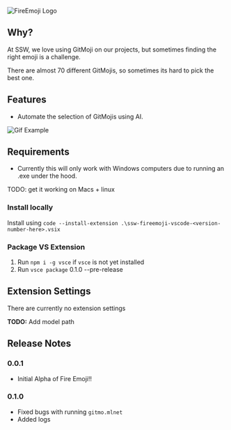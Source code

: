 ![FireEmoji Logo](https://user-images.githubusercontent.com/38869720/150602490-4beb2988-712d-472f-a916-c3eaad6d0279.png)

## Why?

At SSW, we love using GitMoji on our projects, but sometimes finding the right emoji is a challenge.

There are almost 70 different GitMojis, so sometimes its hard to pick the best one.

## Features

- Automate the selection of GitMojis using AI.

![Gif Example](https://user-images.githubusercontent.com/57518417/152156252-e857b6d1-faf1-4e70-b3cf-65db16fb78f0.gif)

## Requirements

- Currently this will only work with Windows computers due to running an .exe under the hood. 

TODO: get it working on Macs + linux

### Install locally

Install using `code --install-extension .\ssw-fireemoji-vscode-<version-number-here>.vsix`

### Package VS Extension

1. Run `npm i -g vsce` if `vsce` is not yet installed
2. Run `vsce package` 0.1.0 --pre-release

## Extension Settings

There are currently no extension settings

**TODO:** Add model path


## Release Notes


### 0.0.1

- Initial Alpha of Fire Emoji!!

### 0.1.0

- Fixed bugs with running `gitmo.mlnet`
- Added logs
